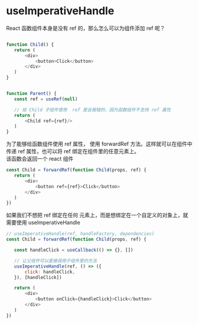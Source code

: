 # useImperativeHandle
 React 函数组件本身是没有 ref 的，那么怎么可以为组件添加 ref 呢？  
 ```js

 function Child() {
    return (
        <div>
            <button>Click</button>
        </div>
    )
 }


 function Parent() {
    const ref = useRef(null)

    // 给 Child 子组件使用  ref 是会报错的，因为函数组件不支持 ref 属性
    return (
        <Child ref={ref}/>
    )
 }
 ```
 为了能够给函数组件使用 ref 属性， 使用 forwardRef 方法。这样就可以在组件中传递 ref 属性，也可以将 ref 绑定在组件里的任意元素上。  
 该函数会返回一个 react 组件
 ```js
const Child = forwardRef(function Child(props, ref) {
    return (
        <div>
            <button ref={ref}>Click</button>
        </div>
    )
})
 ```
 如果我们不想把 ref 绑定在任何 元素上，而是想绑定在一个自定义的对象上，就需要使用 useImperativeHandle
 ```js
 // useImperativeHandle(ref, handleFactory, dependencies)
 const Child = forwardRef(function Child(props, ref) {

    const handleClick = useCallback(() => {}, [])

    // 让父组件可以直接调用子组件里的方法
    useImperativeHandle(ref, () => ({
        click: handleClick,
    }), [handleClick])

    return (
        <div>
            <button onClick={handleClick}>Click</button>
        </div>
    )
})
 ```